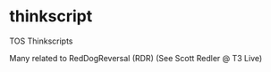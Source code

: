 # thinkscript

TOS Thinkscripts

Many related to RedDogReversal (RDR)  (See Scott Redler @ T3 Live)
